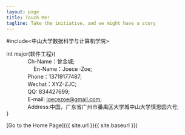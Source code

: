 ```yaml
---
layout: page
title: Touch Me!
tagline: Take the initiative, and we might have a story
---
```


#include<中山大学数据科学与计算机学院>

int major(软件工程){<br>
　　　　Ch-Name：曾金城;<br>    
　　　　En-Name：Joece ·Zoe;<br>
　　　　Phone：13719177487;<br>
　　　　Wechat：XYZ-ZJC;<br>
　　　　QQ: 834427699;<br>
　　　　E-mail: joecezoe@gmail.com;<br>
　　　　Address:中国，广东省广州市番禺区大学城中山大学慎思园六号;        
} 

[Go to the Home Page]({{ site.url }}{{ site.baseurl }})
